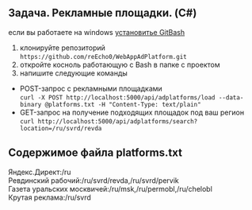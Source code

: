 ## Задача. Рекламные площадки.  (C#)
если вы работаете на windows [установитье GitBash](https://gitforwindows.org/) 
1. клонируйте репозиторий
```https://github.com/reEcho0/WebAppAdPlatform.git```
2. откройте косноль работающую с Bash в папке с проектом
3. напишите следующие команды  
- POST-запрос с рекламными площадками  
```curl -X POST http://localhost:5000/api/adplatforms/load --data-binary @platforms.txt -H "Content-Type: text/plain"```  
- GET-запрос на получение подходящих площадок под ваш регион  
```curl http://localhost:5000/api/adplatforms/search?location=/ru/svrd/revda```

## Содержимое файла platforms.txt
Яндекс.Директ:/ru  
Ревдинский рабочий:/ru/svrd/revda,/ru/svrd/pervik  
Газета уральских москвичей:/ru/msk,/ru/permobl,/ru/chelobl  
Крутая реклама:/ru/svrd
